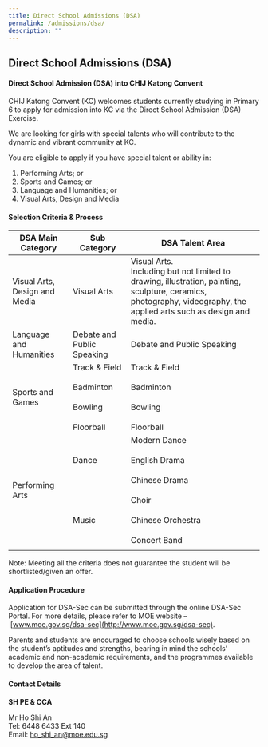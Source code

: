 ```yaml
---
title: Direct School Admissions (DSA)
permalink: /admissions/dsa/
description: ""
---
```

## Direct School Admissions (DSA)

#### Direct School Admission (DSA) into CHIJ Katong Convent

CHIJ Katong Convent (KC) welcomes students currently studying in Primary 6 to apply for admission into KC via the Direct School Admission (DSA) Exercise.

We are looking for girls with special talents who will contribute to the dynamic and vibrant community at KC.

You are eligible to apply if you have special talent or ability in:

1.  Performing Arts; or
2.  Sports and Games; or
3.  Language and Humanities; or
4.  Visual Arts, Design and Media

#### Selection Criteria & Process

| **DSA Main Category** | **Sub Category** | **DSA Talent Area** |
|---|---|---|
| Visual Arts, Design and Media | Visual Arts | Visual Arts.<br>Including but not limited to drawing, illustration, painting, sculpture, ceramics, photography, videography, the applied arts such as design and media. |
| Language and Humanities | Debate and Public Speaking | Debate and Public Speaking |
| Sports and Games | Track & Field  <br><br>Badminton  <br><br>Bowling  <br><br>Floorball | Track & Field  <br><br>Badminton  <br><br>Bowling  <br><br>Floorball |
| Performing Arts | Dance  <br><br><br><br><br><br>Music | Modern Dance  <br><br>English Drama  <br><br>Chinese Drama  <br><br>Choir  <br><br>Chinese Orchestra   <br><br>Concert Band |
|  |  |  |

Note: Meeting all the criteria does not guarantee the student will be shortlisted/given an offer.

#### Application Procedure

Application for DSA-Sec can be submitted through the online DSA-Sec Portal. For more details, please refer to MOE website – [www.moe.gov.sg/dsa-sec](http://www.moe.gov.sg/dsa-sec).  

Parents and students are encouraged to choose schools wisely based on the student’s aptitudes and strengths, bearing in mind the schools’ academic and non-academic requirements, and the programmes available to develop the area of talent.

#### Contact Details

**SH PE & CCA**  
  

Mr Ho Shi An <br>
Tel: 6448 6433 Ext 140 <br>
Email: [ho\_shi\_an@moe.edu.sg](mailto:ho_shi_an@moe.edu.sg)